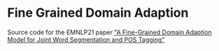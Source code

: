 # Fine Grained Domain Adaption
Source code for the EMNLP21 paper ["A Fine-Grained Domain Adaption Model for Joint Word Segmentation and POS Tagging"](https://aclanthology.org/2021.emnlp-main.291/)

